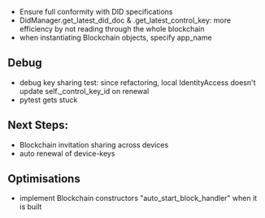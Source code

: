 - Ensure full conformity with DID specifications
- DidManager.get_latest_did_doc & .get_latest_control_key: more efficiency by not reading through the whole blockchain
- when instantiating Blockchain objects, specify app_name

## Debug
- debug key sharing test: since refactoring, local IdentityAccess doesn't update self._control_key_id on renewal
- pytest gets stuck


## Next Steps:
- Blockchain invitation sharing across devices
- auto renewal of device-keys


## Optimisations
- implement Blockchain constructors "auto_start_block_handler" when it is built
